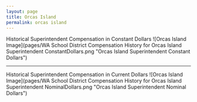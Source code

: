 ```yaml
---
layout: page
title: Orcas Island
permalink: orcas island
---
```



Historical Superintendent Compensation in Constant Dollars
![Orcas Island Image](pages/WA School District Compensation History for Orcas Island Superintendent ConstantDollars.png "Orcas Island Superintendent Constant Dollars")

___

Historical Superintendent Compensation in Current Dollars
![Orcas Island Image](pages/WA School District Compensation History for Orcas Island Superintendent NominalDollars.png "Orcas Island Superintendent Nominal Dollars")